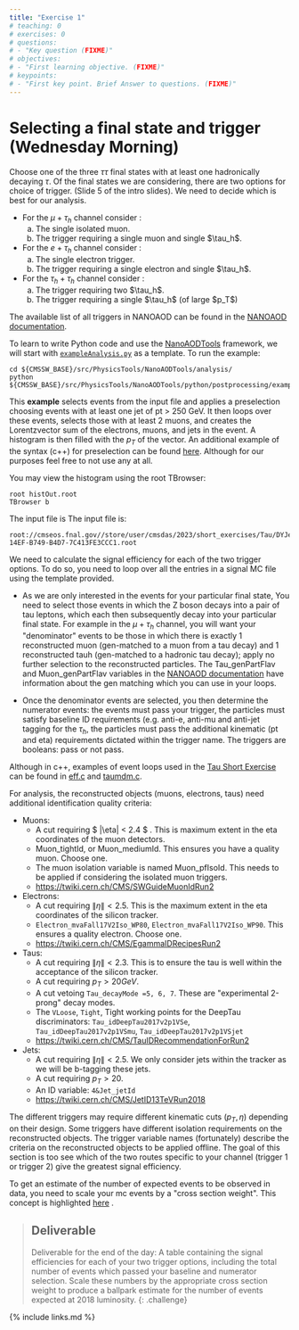 ```yaml
---
title: "Exercise 1"
# teaching: 0
# exercises: 0
# questions:
# - "Key question (FIXME)"
# objectives:
# - "First learning objective. (FIXME)"
# keypoints:
# - "First key point. Brief Answer to questions. (FIXME)"
---
```

# Selecting a final state and trigger (Wednesday Morning)

Choose one of the three $\tau \tau$ final states with at least one hadronically decaying $\tau$. Of the final states we are considering, there are two options for choice of trigger. (Slide 5 of the intro slides). We need to decide which is best for our analysis.

- For the $\mu+\tau_h$ channel consider :
    <ol type="a">
    <li>The single isolated muon. </li>
    <li>The trigger requiring a single muon and single $\tau_h$.</li>
    </ol>
- For the $e+\tau_h$ channel consider :
    <ol type="a">
    <li>The single electron trigger. </li>
    <li>The trigger requiring a single electron and single $\tau_h$.</li>
    </ol>
- For the $\tau_h+\tau_h$ channel consider :
    <ol type="a">
    <li>The trigger requiring two $\tau_h$. </li>
    <li>The trigger requiring a single $\tau_h$ (of large $p_T$)</li>
    </ol>

The available list of all triggers in NANOAOD can be found in the [NANOAOD documentation](https://cms-nanoaod-integration.web.cern.ch/integration/master-102X/mc102X_doc.html#HLT).

To learn to write Python code and use the [NanoAODTools](https://twiki.cern.ch/twiki/bin/view/CMS/NanoAODTools) framework, we will start with [`exampleAnalysis.py`](https://github.com/jingyucms/nanoAOD-tools/blob/cmsdas2023/python/postprocessing/examples/exampleAnalysis.py) as a template. To run the example:

```shell
cd ${CMSSW_BASE}/src/PhysicsTools/NanoAODTools/analysis/
python ${CMSSW_BASE}/src/PhysicsTools/NanoAODTools/python/postprocessing/examples/exampleAnalysis.py
```
This **example** selects events from the input file and applies a preselection choosing events with at least one jet of pt > 250 GeV. It then loops over these events, selects those with at least 2 muons, and creates the Lorentzvector sum of the electrons, muons, and jets in the event. A histogram is then filled with the $p_T$ of the vector. An additional example of the syntax (c++) for preselection can be found [here](https://github.com/fojensen/nanoAOD-tools/blob/cmsdas2022/crab/crab_script.py#L40-L54). Although for our purposes feel free to not use any at all.

You may view the histogram using the root TBrowser:

```
root histOut.root
TBrowser b
```

The input file is The input file is:

```
root://cmseos.fnal.gov//store/user/cmsdas/2023/short_exercises/Tau/DYJetsToLL__7B7D90CB-14EF-B749-B4D7-7C413FE3CCC1.root
```

We need to calculate the signal efficiency for each of the two trigger options. To do so, you need to loop over all the entries in a signal MC file using the template provided.

- As we are only interested in the events for your particular final state, You need to select those events in which the Z boson decays into a pair of tau leptons, which each then subsequently decay into your particular final state. For example in the $\mu+\tau_h$ channel, you will want your "denominator" events to be those in which there is exactly 1 reconstructed muon (gen-matched to a muon from a tau decay) and 1 reconstructed tauh (gen-matched to a hadronic tau decay); apply no further selection to the reconstructed particles. The Tau_genPartFlav and Muon_genPartFlav variables in the [NANOAOD documentation](https://cms-nanoaod-integration.web.cern.ch/integration/master-102X/mc102X_doc.html) have information about the gen matching which you can use in your loops.

- Once the denominator events are selected, you then determine the numerator events: the events must pass your trigger, the particles must satisfy baseline ID requirements (e.g. anti-e, anti-mu and anti-jet tagging for the $\tau_h$, the particles must pass the additional kinematic (pt and eta) requirements dictated within the trigger name. The triggers are booleans: pass or not pass.


Although in c++, examples of event loops used in the [Tau Short Exercise](https://twiki.cern.ch/twiki/bin/view/CMS/SWGuideCMSDataAnalysisSchoolLPC2022TauShortExercise) can be found in [eff.c](https://github.com/fojensen/nanoAOD-tools/blob/cmsdas2022/analysis/eff.c#L61-L87) and [taumdm.c](https://github.com/fojensen/nanoAOD-tools/blob/cmsdas2022/analysis/taumdm.c#L155-L185).

For analysis, the reconstructed objects (muons, electrons, taus) need additional identification quality criteria:

- Muons:
    - A cut requiring $ \|\eta\| < 2.4 $ . This is maximum extent in the eta coordinates of the muon detectors.
    - Muon_tightId, or Muon_mediumId. This ensures you have a quality muon. Choose one.
    - The muon isolation variable is named Muon_pfIsoId. This needs to be applied if considering the isolated muon triggers.
    - <https://twiki.cern.ch/CMS/SWGuideMuonIdRun2>
- Electrons:
    - A cut requiring $\|\eta\|<2.5$. This is the maximum extent in the eta coordinates of the silicon tracker.
    - `Electron_mvaFall17V2Iso_WP80`, `Electron_mvaFall17V2Iso_WP90`. This ensures a quality electron. Choose one.
    - <https://twiki.cern.ch/CMS/EgammaIDRecipesRun2>
- Taus:
    - A cut requiring $\|\eta\|<2.3$. This is to ensure the tau is well within the acceptance of the silicon tracker.
    - A cut requiring $p_T > 20 GeV$.
    - A cut vetoing `Tau_decayMode =5, 6, 7`. These are "experimental 2-prong" decay modes.
    - The `VLoose`, `Tight`, Tight working points for the DeepTau discriminators: `Tau_idDeepTau2017v2p1VSe`, `Tau_idDeepTau2017v2p1VSmu`, `Tau_idDeepTau2017v2p1VSjet`
    - <https://twiki.cern.ch/CMS/TauIDRecommendationForRun2>
- Jets: 
    - A cut requiring $\|\eta\|<2.5$. We only consider jets within the tracker as we will be b-tagging these jets.
    - A cut requiring $p_T>20$.
    - An ID variable: `4&Jet_jetId`
    - <https://twiki.cern.ch/CMS/JetID13TeVRun2018>

The different triggers may require different kinematic cuts ($p_T, \eta$) depending on their design. Some triggers have different isolation requirements on the reconstructed objects. The trigger variable names (fortunately) describe the criteria on the reconstructed objects to be applied offline. The goal of this section is too see which of the two routes specific to your channel (trigger 1 or trigger 2) give the greatest signal efficiency.

To get an estimate of the number of expected events to be observed in data, you need to scale your mc events by a "cross section weight". This concept is highlighted [here](https://twiki.cern.ch/twiki/pub/CMS/SWGuideCMSDataAnalysisSchoolLPC2023ZTauTauXsec/xsexample.pdf) .
<!-- This link is not working -->

> ## Deliverable
> Deliverable for the end of the day: A table containing the signal efficiencies for each of your two trigger options, including the total number of events which passed your baseline and numerator selection. Scale these numbers by the appropriate cross section weight to produce a ballpark estimate for the number of events expected at 2018 luminosity.
{: .challenge}



{% include links.md %}

